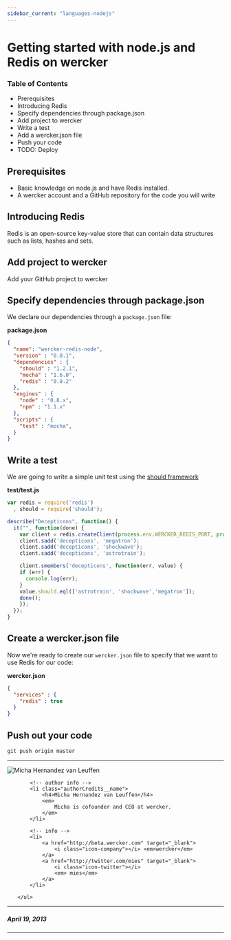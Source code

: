 ```yaml
---
sidebar_current: "languages-nodejs"
---
```


# Getting started with node.js and Redis on wercker

### Table of Contents
* Prerequisites
* Introducing Redis
* Specify dependencies through package.json
* Add project to wercker
* Write a test
* Add a wercker.json file
* Push your code
* TODO: Deploy

## Prerequisites
* Basic knowledge on node.js and have Redis installed.
* A wercker account and a GitHub repository for the code you will write

## Introducing Redis
Redis is an open-source key-value store that can contain data structures such as lists, hashes and sets.

## Add project to wercker
Add your GitHub project to wercker

## Specify dependencies through package.json

We declare our dependencies through a `package.json` file:

**package.json**

``` json
{
  "name": "wercker-redis-node",
  "version" : "0.0.1",
  "dependencies" : {
    "should" : "1.2.1",
    "mocha" : "1.6.0",
    "redis" : "0.8.2"
  },
  "engines" : {
    "node" : "0.8.x",
    "npm" : "1.1.x"
  },
  "scripts" : {
    "test" : "mocha",
  }
}
```

## Write a test

We are going to write a simple unit test using the [should framework](https://github.com/visionmedia/should.js)


**test/test.js**

``` javascript
var redis = require('redis')
  , should = require('should');

describe("Decepticons", function() {
  it("", function(done) {
    var client = redis.createClient(process.env.WERCKER_REDIS_PORT, process.env.WERCKER_REDIS_HOST);
    client.sadd('decepticons', 'megatron');
    client.sadd('decepticons', 'shockwave');
    client.sadd('decepticons', 'astrotrain');

    client.smembers('decepticons', function(err, value) {
    if (err) {
      console.log(err);
    }
    value.should.eql(['astrotrain', 'shockwave','megatron']);
    done();
    });
  });
}
```

## Create a wercker.json file

Now we're ready to create our `wercker.json` file to specify that we want to use Redis for our code:

**wercker.json**

``` json
{
  "services" : {
    "redis" : true
  }
}
```

## Push out your code


    git push origin master

-------

<div class="authorCredits">
    <span class="profile-picture">
        <img src="https://secure.gravatar.com/avatar/d4b19718f9748779d7cf18c6303dc17f?d=identicon&s=192" alt="Micha Hernandez van Leuffen"/>
    </span>
    <ul class="authorCredits">

        <!-- author info -->
        <li class="authorCredits__name">
            <h4>Micha Hernandez van Leuffen</h4>
            <em>
                Micha is cofounder and CEO at wercker.
            </em>
        </li>

        <!-- info -->
        <li>
            <a href="http://beta.wercker.com" target="_blank">
                <i class="icon-company"></i> <em>wercker</em>
            </a>
            <a href="http://twitter.com/mies" target="_blank">
                <i class="icon-twitter"></i>
                <em> mies</em>
            </a>
        </li>

    </ul>
</div>

-------
##### April 19, 2013
-------
